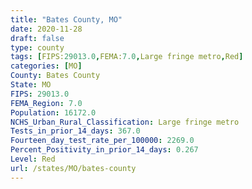 ```yaml
---
title: "Bates County, MO"
date: 2020-11-28
draft: false
type: county
tags: [FIPS:29013.0,FEMA:7.0,Large fringe metro,Red]
categories: [MO]
County: Bates County
State: MO
FIPS: 29013.0
FEMA_Region: 7.0
Population: 16172.0
NCHS_Urban_Rural_Classification: Large fringe metro
Tests_in_prior_14_days: 367.0
Fourteen_day_test_rate_per_100000: 2269.0
Percent_Positivity_in_prior_14_days: 0.267
Level: Red
url: /states/MO/bates-county
---
```



